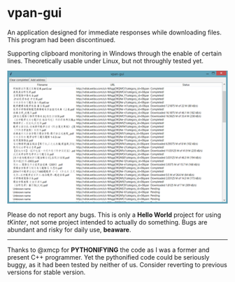 
# vpan-gui

An application designed for immediate responses while downloading files. This
program had been discontinued.

Supporting clipboard monitoring in Windows through the enable of certain lines.
Theoretically usable under Linux, but not throughly tested yet.

![Image Placeholder](vpan-gui.png)

Please do not report any bugs. This is only a **Hello World** project for using
*tKinter*, not some project intended to actually do something. Bugs are abundant
and risky for daily use, **beaware**.

----------------------------------------------------------------

Thanks to @xmcp for **PYTHONIFYING** the code as I was a former and present C++
programmer. Yet the pythonified code could be seriously buggy, as it had been
tested by neither of us. Consider reverting to previous versions for stable
version.

